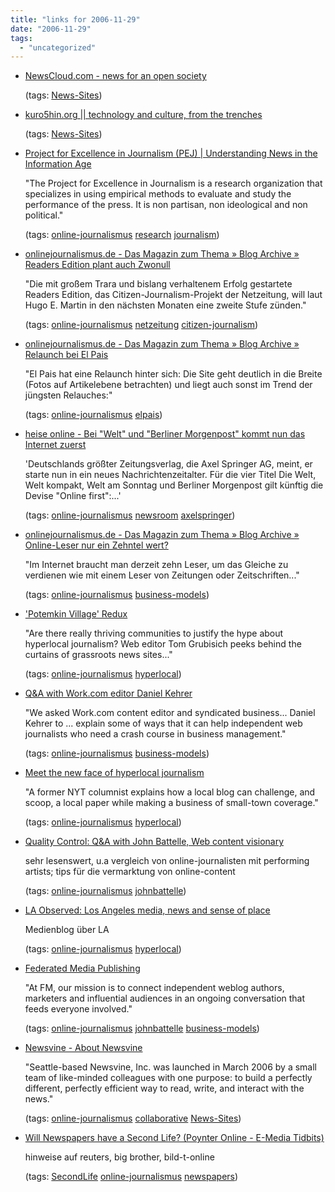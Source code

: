 ```yaml
---
title: "links for 2006-11-29"
date: "2006-11-29"
tags: 
  - "uncategorized"
---
```


- [NewsCloud.com - news for an open society](http://www.newscloud.com/)
    
    (tags: [News-Sites](http://del.icio.us/heinzwittenbrink/News-Sites))
    
- [kuro5hin.org || technology and culture, from the trenches](http://www.kuro5hin.org/)
    
    (tags: [News-Sites](http://del.icio.us/heinzwittenbrink/News-Sites))
    
- [Project for Excellence in Journalism (PEJ) | Understanding News in the Information Age](http://www.journalism.org/)
    
    "The Project for Excellence in Journalism is a research organization that specializes in using empirical methods to evaluate and study the performance of the press. It is non partisan, non ideological and non political."
    
    (tags: [online-journalismus](http://del.icio.us/heinzwittenbrink/online-journalismus) [research](http://del.icio.us/heinzwittenbrink/research) [journalism](http://del.icio.us/heinzwittenbrink/journalism))
    
- [onlinejournalismus.de - Das Magazin zum Thema » Blog Archive » Readers Edition plant auch Zwonull](http://www.onlinejournalismus.de/2006/11/23/readers-edition-plant-auch-zwonull/)
    
    "Die mit großem Trara und bislang verhaltenem Erfolg gestartete Readers Edition, das Citizen-Journalism-Projekt der Netzeitung, will laut Hugo E. Martin in den nächsten Monaten eine zweite Stufe zünden."
    
    (tags: [online-journalismus](http://del.icio.us/heinzwittenbrink/online-journalismus) [netzeitung](http://del.icio.us/heinzwittenbrink/netzeitung) [citizen-journalism](http://del.icio.us/heinzwittenbrink/citizen-journalism))
    
- [onlinejournalismus.de - Das Magazin zum Thema » Blog Archive » Relaunch bei El Pais](http://www.onlinejournalismus.de/2006/11/22/relaunch-bei-el-pais/)
    
    "El Pais hat eine Relaunch hinter sich: Die Site geht deutlich in die Breite (Fotos auf Artikelebene betrachten) und liegt auch sonst im Trend der jüngsten Relauches:"
    
    (tags: [online-journalismus](http://del.icio.us/heinzwittenbrink/online-journalismus) [elpais](http://del.icio.us/heinzwittenbrink/elpais))
    
- [heise online - Bei "Welt" und "Berliner Morgenpost" kommt nun das Internet zuerst](http://www.heise.de/newsticker/meldung/81221)
    
    'Deutschlands größter Zeitungsverlag, die Axel Springer AG, meint, er starte nun in ein neues Nachrichtenzeitalter. Für die vier Titel Die Welt, Welt kompakt, Welt am Sonntag und Berliner Morgenpost gilt künftig die Devise "Online first":...'
    
    (tags: [online-journalismus](http://del.icio.us/heinzwittenbrink/online-journalismus) [newsroom](http://del.icio.us/heinzwittenbrink/newsroom) [axelspringer](http://del.icio.us/heinzwittenbrink/axelspringer))
    
- [onlinejournalismus.de - Das Magazin zum Thema » Blog Archive » Online-Leser nur ein Zehntel wert?](http://www.onlinejournalismus.de/2006/11/17/online-leser-nur-ein-zehntel-wert/)
    
    "Im Internet braucht man derzeit zehn Leser, um das Gleiche zu verdienen wie mit einem Leser von Zeitungen oder Zeitschriften..."
    
    (tags: [online-journalismus](http://del.icio.us/heinzwittenbrink/online-journalismus) [business-models](http://del.icio.us/heinzwittenbrink/business-models))
    
- ['Potemkin Village' Redux](http://www.ojr.org/ojr/stories/Grubisich061911/)
    
    "Are there really thriving communities to justify the hype about hyperlocal journalism? Web editor Tom Grubisich peeks behind the curtains of grassroots news sites..."
    
    (tags: [online-journalismus](http://del.icio.us/heinzwittenbrink/online-journalismus) [hyperlocal](http://del.icio.us/heinzwittenbrink/hyperlocal))
    
- [Q&A with Work.com editor Daniel Kehrer](http://www.ojr.org/ojr/stories/061101colombo/)
    
    "We asked Work.com content editor and syndicated business... Daniel Kehrer to ... explain some of ways that it can help independent web journalists who need a crash course in business management."
    
    (tags: [online-journalismus](http://del.icio.us/heinzwittenbrink/online-journalismus) [business-models](http://del.icio.us/heinzwittenbrink/business-models))
    
- [Meet the new face of hyperlocal journalism](http://www.ojr.org/ojr/stories/061026junnarkar/)
    
    "A former NYT columnist explains how a local blog can challenge, and scoop, a local paper while making a business of small-town coverage."
    
    (tags: [online-journalismus](http://del.icio.us/heinzwittenbrink/online-journalismus) [hyperlocal](http://del.icio.us/heinzwittenbrink/hyperlocal))
    
- [Quality Control: Q&A with John Battelle, Web content visionary](http://www.ojr.org/ojr/stories/061012colombo/)
    
    sehr lesenswert, u.a vergleich von online-journalisten mit performing artists; tips für die vermarktung von online-content
    
    (tags: [online-journalismus](http://del.icio.us/heinzwittenbrink/online-journalismus) [johnbattelle](http://del.icio.us/heinzwittenbrink/johnbattelle))
    
- [LA Observed: Los Angeles media, news and sense of place](http://www.laobserved.com/)
    
    Medienblog über LA
    
    (tags: [online-journalismus](http://del.icio.us/heinzwittenbrink/online-journalismus) [hyperlocal](http://del.icio.us/heinzwittenbrink/hyperlocal))
    
- [Federated Media Publishing](http://www.federatedmedia.net/)
    
    "At FM, our mission is to connect independent weblog authors, marketers and influential audiences in an ongoing conversation that feeds everyone involved."
    
    (tags: [online-journalismus](http://del.icio.us/heinzwittenbrink/online-journalismus) [johnbattelle](http://del.icio.us/heinzwittenbrink/johnbattelle) [business-models](http://del.icio.us/heinzwittenbrink/business-models))
    
- [Newsvine - About Newsvine](http://www.newsvine.com/_cms/info/companyinfo)
    
    "Seattle-based Newsvine, Inc. was launched in March 2006 by a small team of like-minded colleagues with one purpose: to build a perfectly different, perfectly efficient way to read, write, and interact with the news."
    
    (tags: [online-journalismus](http://del.icio.us/heinzwittenbrink/online-journalismus) [collaborative](http://del.icio.us/heinzwittenbrink/collaborative) [News-Sites](http://del.icio.us/heinzwittenbrink/News-Sites))
    
- [Will Newspapers have a Second Life? (Poynter Online - E-Media Tidbits)](http://www.poynter.org/column.asp?id=31&aid=113591)
    
    hinweise auf reuters, big brother, bild-t-online
    
    (tags: [SecondLife](http://del.icio.us/heinzwittenbrink/SecondLife) [online-journalismus](http://del.icio.us/heinzwittenbrink/online-journalismus) [newspapers](http://del.icio.us/heinzwittenbrink/newspapers))
